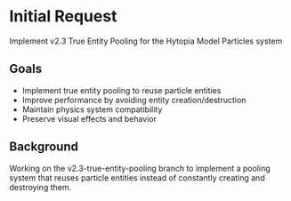 # Initial Request

Implement v2.3 True Entity Pooling for the Hytopia Model Particles system

## Goals
- Implement true entity pooling to reuse particle entities
- Improve performance by avoiding entity creation/destruction
- Maintain physics system compatibility
- Preserve visual effects and behavior

## Background
Working on the v2.3-true-entity-pooling branch to implement a pooling system that reuses particle entities instead of constantly creating and destroying them.